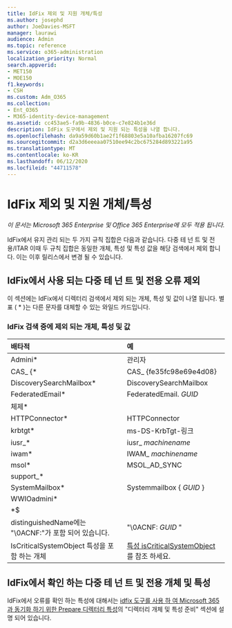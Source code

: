 ```yaml
---
title: IdFix 제외 및 지원 개체/특성
ms.author: josephd
author: JoeDavies-MSFT
manager: laurawi
audience: Admin
ms.topic: reference
ms.service: o365-administration
localization_priority: Normal
search.appverid:
- MET150
- MOE150
f1.keywords:
- CSH
ms.custom: Adm_O365
ms.collection:
- Ent_O365
- M365-identity-device-management
ms.assetid: cc453ae5-fa9b-4836-b0ce-c7e824b1e36d
description: IdFix 도구에서 제외 및 지원 되는 특성을 나열 합니다.
ms.openlocfilehash: da9a59d60b1ae2f1f68803e5a10afba16207fc69
ms.sourcegitcommit: d2a3d6eeeaa07510ee94c2bc675284d893221a95
ms.translationtype: MT
ms.contentlocale: ko-KR
ms.lasthandoff: 06/12/2020
ms.locfileid: "44711578"
---
```

# <a name="idfix-excluded-and-supported-objects-and-attributes"></a>IdFix 제외 및 지원 개체/특성

*이 문서는 Microsoft 365 Enterprise 및 Office 365 Enterprise에 모두 적용 됩니다.*

IdFix에서 유지 관리 되는 두 가지 규칙 집합은 다음과 같습니다. 다중 테 넌 트 및 전용/ITAR 이때 두 규칙 집합은 동일한 개체, 특성 및 특성 값을 해당 검색에서 제외 합니다. 이는 이후 릴리스에서 변경 될 수 있습니다.
  
## <a name="multi-tenant-and-dedicated-error-exclusions-used-by-idfix"></a>IdFix에서 사용 되는 다중 테 넌 트 및 전용 오류 제외
이 섹션에는 IdFix에서 디렉터리 검색에서 제외 되는 개체, 특성 및 값이 나열 됩니다. 별표 ( \* )는 다른 문자를 대체할 수 있는 와일드 카드입니다.
  
### <a name="objects-attributes-and-values-excluded-during-an-idfix-search"></a>IdFix 검색 중에 제외 되는 개체, 특성 및 값

|**배타적**|**예**|
|:-----|:-----|
|Admini\* |관리자 |
|CAS_ {\*  |CAS_ {fe35fc98e69e4d08} |
|DiscoverySearchMailbox\*  |DiscoverySearchMailbox  |
|FederatedEmail\* |FederatedEmail. *GUID* |
|체제\* ||
|HTTPConnector\*  |HTTPConnector |
|krbtgt\* |ms-DS-KrbTgt-링크 |
|iusr_\* |iusr_ *machinename* |
|iwam\*  |IWAM_ *machinename* |
|msol\* |MSOL_AD_SYNC |
|support_\* ||
|SystemMailbox\* |Systemmailbox { *GUID* }|
|WWIOadmini\*  ||
|\*$ ||
|distinguishedName에는 "\0ACNF:"가 포함 되어 있습니다.|"\0ACNF: *GUID* " |
|IsCriticalSystemObject 특성을 포함 하는 개체 |[특성 isCriticalSystemObject](https://go.microsoft.com/fwlink/p/?LinkId=401169)를 참조 하세요. |
   
## <a name="multi-tenant-and-dedicated-objects-and-attributes-checked-by-idfix"></a>IdFix에서 확인 하는 다중 테 넌 트 및 전용 개체 및 특성
IdFix에서 오류를 확인 하는 특성에 대해서는 [idfix 도구를 사용 하 여 Microsoft 365과 동기화 하기 위한 Prepare 디렉터리 특성](prepare-directory-attributes-for-synch-with-idfix.md)의 "디렉터리 개체 및 특성 준비" 섹션에 설명 되어 있습니다.
  


